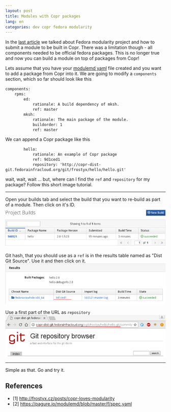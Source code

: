 ```yaml
---
layout: post
title: Modules with Copr packages
lang: en
categories: dev copr fedora modularity
---
```



In the [last article](/posts/copr-loves-modularity) we talked about Fedora modularity project and how to submit a module to be built in Copr. There was a limitation though - all components needed to be official fedora packages. This is no longer true and now you can build a module on top of packages from Copr!


Lets assume that you have your [modulemd yaml](https://pagure.io/modulemd/blob/master/f/spec.yaml) file created and you want to add a package from Copr into it. We are going to modify a `components` section, which so far should look like this

    components:
        rpms:
            ed:
                rationale: A build dependency of mksh.
                ref: master
            mksh:
                rationale: The main package of the module.
                buildorder: 1
                ref: master

We can append a Copr package like this

            hello:
                rationale: An example of Copr package
                ref: 9d1ced1
                repository: 'http://copr-dist-git.fedorainfracloud.org/git/frostyx/hello/hello.git'

wait, wait, wait ... but, where can I find the `ref` and `repository` for my package? Follow this short image tutorial.

---

Open your builds tab and select the build that you want to re-build as part of a module. Then click on it's ID.
<img src="/files/img/builds.png" alt="Builds tab" class="img-responsive center-block">
<br>

Git hash, that you should use as a `ref` is in the results table named as "Dist Git Source". Use it and then click on it.
<img src="/files/img/build-results.png" alt="Build results" class="img-responsive center-block">
<br>

Use a first part of the URL as `repository`
<img src="/files/img/cgit.png" alt="Build results" class="img-responsive center-block">
<br>

---

Simple as that. Go and try it.


## References
- [1] <http://frostyx.cz/posts/copr-loves-modularity>
- [2] <https://pagure.io/modulemd/blob/master/f/spec.yaml>
